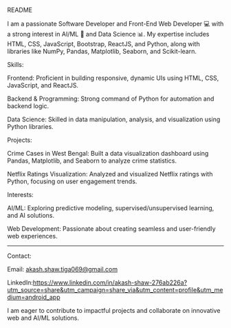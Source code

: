 README

I am a passionate Software Developer and Front-End Web Developer 💻 with a strong interest in AI/ML 🤖 and Data Science 📊. My expertise includes HTML, CSS, JavaScript, Bootstrap, ReactJS, and Python, along with libraries like NumPy, Pandas, Matplotlib, Seaborn, and Scikit-learn.

Skills:

Frontend: Proficient in building responsive, dynamic UIs using HTML, CSS, JavaScript, and ReactJS.

Backend & Programming: Strong command of Python for automation and backend logic.

Data Science: Skilled in data manipulation, analysis, and visualization using Python libraries.


Projects:

Crime Cases in West Bengal: Built a data visualization dashboard using Pandas, Matplotlib, and Seaborn to analyze crime statistics.

Netflix Ratings Visualization: Analyzed and visualized Netflix ratings with Python, focusing on user engagement trends.


Interests:

AI/ML: Exploring predictive modeling, supervised/unsupervised learning, and AI solutions.

Web Development: Passionate about creating seamless and user-friendly web experiences.



---

Contact:

Email: akash.shaw.tiga069@gmail.com

LinkedIn:https://www.linkedin.com/in/akash-shaw-276ab226a?utm_source=share&utm_campaign=share_via&utm_content=profile&utm_medium=android_app


I am eager to contribute to impactful projects and collaborate on innovative web and AI/ML solutions.

